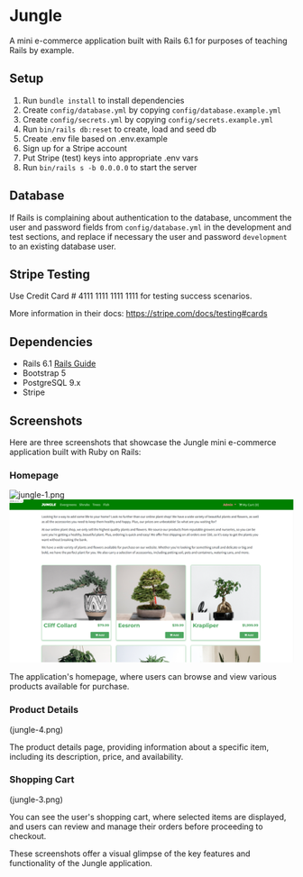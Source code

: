 # Jungle

A mini e-commerce application built with Rails 6.1 for purposes of teaching Rails by example.

## Setup

1. Run `bundle install` to install dependencies
2. Create `config/database.yml` by copying `config/database.example.yml`
3. Create `config/secrets.yml` by copying `config/secrets.example.yml`
4. Run `bin/rails db:reset` to create, load and seed db
5. Create .env file based on .env.example
6. Sign up for a Stripe account
7. Put Stripe (test) keys into appropriate .env vars
8. Run `bin/rails s -b 0.0.0.0` to start the server

## Database

If Rails is complaining about authentication to the database, uncomment the user and password fields from `config/database.yml` in the development and test sections, and replace if necessary the user and password `development` to an existing database user.

## Stripe Testing

Use Credit Card # 4111 1111 1111 1111 for testing success scenarios.

More information in their docs: <https://stripe.com/docs/testing#cards>

## Dependencies

- Rails 6.1 [Rails Guide](http://guides.rubyonrails.org/v6.1/)
- Bootstrap 5
- PostgreSQL 9.x
- Stripe

## Screenshots

Here are three screenshots that showcase the Jungle mini e-commerce application built with Ruby on Rails:

### Homepage

![jungle-1.png](https://github.com/ColtonHyland/Jungle/blob/201768bbe1d7e0be95d561785e1e2fc4b21818d9/jungle-1.png)
![jungle-2.png](https://github.com/ColtonHyland/Jungle/blob/201768bbe1d7e0be95d561785e1e2fc4b21818d9/jungle-2.png)

The application's homepage, where users can browse and view various products available for purchase.

### Product Details

(jungle-4.png)

The product details page, providing information about a specific item, including its description, price, and availability.

### Shopping Cart

(jungle-3.png)

You can see the user's shopping cart, where selected items are displayed, and users can review and manage their orders before proceeding to checkout.

These screenshots offer a visual glimpse of the key features and functionality of the Jungle application.
